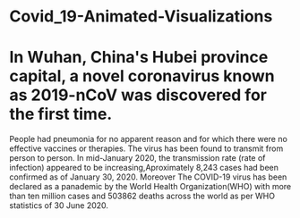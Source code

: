 # Covid_19-Animated-Visualizations

# In Wuhan, China's Hubei province capital, a novel coronavirus known as 2019-nCoV was discovered for the first time.
People had pneumonia for no apparent reason and for which there were no effective vaccines or therapies.
The virus has been found to transmit from person to person.
In mid-January 2020, the transmission rate (rate of infection) appeared to be increasing,Aproximately 8,243 cases had been confirmed as of January 30, 2020.
Moreover The COVID-19 virus has been declared as a panademic by the World Health Organization(WHO) with more than ten million cases and 503862 deaths across the world as per WHO statistics of 30 June 2020.
